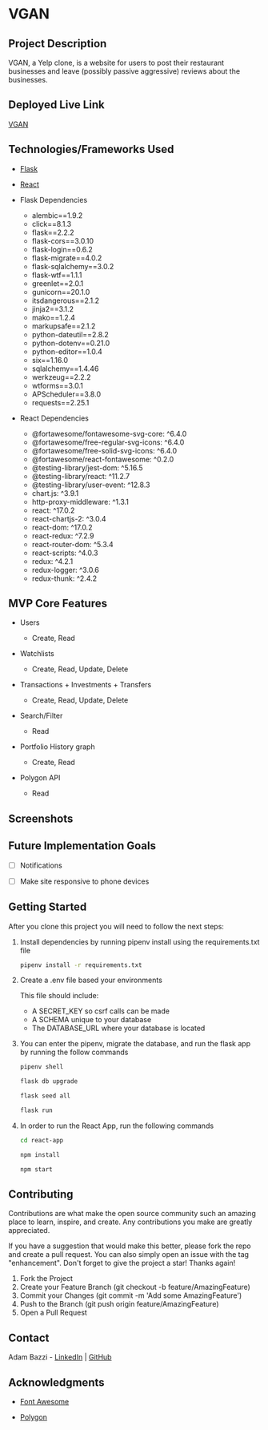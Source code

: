 # VGAN

## Project Description

VGAN, a Yelp clone, is a website for users to post their restaurant businesses and leave (possibly passive aggressive) reviews about the businesses.

## Deployed Live Link

[VGAN](https://vgan.onrender.com/)

## Technologies/Frameworks Used

* [Flask](https://flask.palletsprojects.com/en/2.2.x/)

* [React](https://reactjs.org/)

* Flask Dependencies

   * alembic==1.9.2
   * click==8.1.3
   * flask==2.2.2
   * flask-cors==3.0.10
   * flask-login==0.6.2
   * flask-migrate==4.0.2
   * flask-sqlalchemy==3.0.2
   * flask-wtf==1.1.1
   * greenlet==2.0.1
   * gunicorn==20.1.0
   * itsdangerous==2.1.2
   * jinja2==3.1.2
   * mako==1.2.4
   * markupsafe==2.1.2
   * python-dateutil==2.8.2
   * python-dotenv==0.21.0
   * python-editor==1.0.4
   * six==1.16.0
   * sqlalchemy==1.4.46
   * werkzeug==2.2.2
   * wtforms==3.0.1
   * APScheduler==3.8.0
   * requests==2.25.1


* React Dependencies

   * @fortawesome/fontawesome-svg-core: ^6.4.0
   * @fortawesome/free-regular-svg-icons: ^6.4.0
   * @fortawesome/free-solid-svg-icons: ^6.4.0
   * @fortawesome/react-fontawesome: ^0.2.0
   * @testing-library/jest-dom: ^5.16.5
   * @testing-library/react: ^11.2.7
   * @testing-library/user-event: ^12.8.3
   * chart.js: ^3.9.1
   * http-proxy-middleware: ^1.3.1
   * react: ^17.0.2
   * react-chartjs-2: ^3.0.4
   * react-dom: ^17.0.2
   * react-redux: ^7.2.9
   * react-router-dom: ^5.3.4
   * react-scripts: ^4.0.3
   * redux: ^4.2.1
   * redux-logger: ^3.0.6
   * redux-thunk: ^2.4.2


## MVP Core Features

* Users

	* Create, Read

* Watchlists

	* Create, Read, Update, Delete

* Transactions + Investments + Transfers

	* Create, Read, Update, Delete

* Search/Filter

	* Read

* Portfolio History graph

   * Create, Read

* Polygon API

	* Read

## Screenshots



## Future Implementation Goals

- [ ] Notifications

- [ ] Make site responsive to phone devices

## Getting Started

After you clone this project you will need to follow the next steps:

1. Install dependencies by running pipenv install using the requirements.txt file

	```bash
	pipenv install -r requirements.txt
	```
2. Create a .env file based your environments

	This file should include:
	* A SECRET_KEY so csrf calls can be made
	* A SCHEMA unique to your database
	* The DATABASE_URL where your database is located

3. You can enter the pipenv, migrate the database, and run the flask app by running the follow commands

	```bash
	pipenv shell
	```

	```bash
	flask db upgrade
	```

	```bash
	flask seed all
	```

	```bash
	flask run
	```

4. In order to run the React App, run the following commands

	```bash
	cd react-app
	```

	```bash
	npm install
	```

	```bash
	npm start
	```

## Contributing

Contributions are what make the open source community such an amazing place to learn, inspire, and create. Any contributions you make are greatly appreciated.

If you have a suggestion that would make this better, please fork the repo and create a pull request. You can also simply open an issue with the tag "enhancement". Don't forget to give the project a star! Thanks again!

1. Fork the Project
2. Create your Feature Branch (git checkout -b feature/AmazingFeature)
3. Commit your Changes (git commit -m 'Add some AmazingFeature')
4. Push to the Branch (git push origin feature/AmazingFeature)
5. Open a Pull Request

## Contact

Adam Bazzi - [LinkedIn](https://www.linkedin.com/in/adam-bazzi/) | [GitHub](https://github.com/adambazzi)

## Acknowledgments

* [Font Awesome](https://fontawesome.com/)

* [Polygon](https://polygon.io/)
